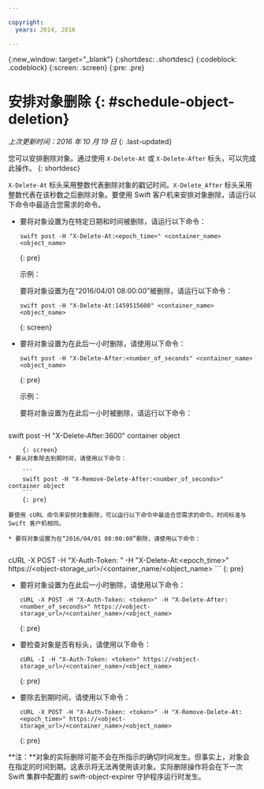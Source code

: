 ```yaml
---

copyright:
  years: 2014, 2016

---
```

{:new_window: target="_blank"}
{:shortdesc: .shortdesc}
{:codeblock: .codeblock}
{:screen: .screen}
{:pre: .pre}


# 安排对象删除 {: #schedule-object-deletion}
*上次更新时间：2016 年 10 月 19 日*
{: .last-updated}

您可以安排删除对象。通过使用 `X-Delete-At` 或 `X-Delete-After` 标头，可以完成此操作。
{: shortdesc}

`X-Delete-At` 标头采用整数代表删除对象的戳记时间。`X-Delete_After` 标头采用整数代表在该秒数之后删除对象。要使用 Swift 客户机来安排对象删除，请运行以下命令中最适合您需求的命令。

* 要将对象设置为在特定日期和时间被删除，请运行以下命令：
    
    ```
    swift post -H "X-Delete-At:<epoch_time>" <container_name> <object_name>
    ```
    {: pre}
    
    示例：
    
    要将对象设置为在“2016/04/01 08:00:00”被删除，请运行以下命令：
    
    ```
    swift post -H "X-Delete-At:1459515600" <container_name> <object_name>
    ```
    {: screen}
* 要将对象设置为在此后一小时删除，请使用以下命令：
    
    ```
    swift post -H "X-Delete-After:<number_of_seconds" <container_name> <object_name>
    ```
    {: pre}
    
    示例：
    
    要将对象设置为在此后一小时被删除，请运行以下命令：
    
    ```
swift post -H "X-Delete-After:3600" container object
```
    {: screen}
* 要从对象除去到期时间，请使用以下命令：
    
    ```
    swift post -H "X-Remove-Delete-After:<number_of_seconds>" container object
    ```
    {: pre}

要使用 cURL 命令来安排对象删除，可以运行以下命令中最适合您需求的命令。时间标准与 Swift 客户机相同。

* 要将对象设置为在“2016/04/01 08:00:00”删除，请使用以下命令：
   
   ```
   cURL -X POST -H "X-Auth-Token: <token>" -H "X-Delete-At:<epoch_time>" https://<object-storage_url>/<container_name/<object_name>
    ```
    {: pre}
    
* 要将对象设置为在此后一小时删除，请使用以下命令：
    
    ```
    cURL -X POST -H "X-Auth-Token: <token>" -H "X-Delete-After:<number_of_seconds>" https://<object-storage_url>/<container_name>/<object_name>
    ```
    {: pre}
    
* 要检查对象是否有标头，请使用以下命令：
    ```
    cURL -I -H "X-Auth-Token: <token>" https://<object-storage_url>/<container_name>/<object_name>
    ```
    {: pre}
    
* 要除去到期时间，请使用以下命令：
    
    ```
    cURL -X POST -H "X-Auth-Token: <token>" -H "X-Remove-Delete-At:<epoch_time>" https://<object-storage_url>/<container_name>/<object_name>
    ```
    {: pre}

**注：**对象的实际删除可能不会在所指示的确切时间发生。但事实上，对象会在指定的时间到期。这表示将无法再使用该对象。实际删除操作将会在下一次 Swift 集群中配置的 swift-object-expirer 守护程序运行时发生。
